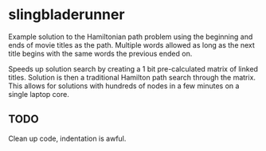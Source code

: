 # slingbladerunner
Example solution to the Hamiltonian path problem using the beginning and ends of movie titles as the path. 
Multiple words allowed as long as the next title begins with the same words the previous ended on.

Speeds up solution search by creating a 1 bit pre-calculated matrix of linked titles.
Solution is then a traditional Hamilton path search through the matrix.
This allows for solutions with hundreds of nodes in a few minutes on a single laptop core.

## TODO
Clean up code, indentation is awful.

